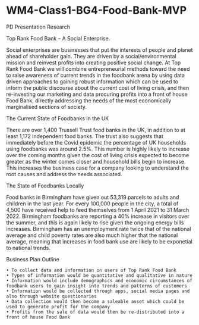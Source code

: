 # WM4-Class1-BG4-Food-Bank-MVP

PD Presentation Research

Top Rank Food Bank – A Social Enterprise. 

Social enterprises are businesses that put the interests of people and planet ahead of shareholder gain. They are driven by a social/environmental mission and reinvest profits into creating positive social change. At Top Rank Food Bank we will combine entrepreneurial methods toward the need to raise awareness of current trends in the foodbank arena by using data driven approaches to gaining robust information which can be used to inform the public discourse about the current cost of living crisis, and then re-investing our marketing and data procuring profits into a front of house Food Bank, directly addressing the needs of the most economically marginalised sections of society. 


The Current State of Foodbanks in the UK

There are over 1,400 Trussell Trust food banks in the UK, in addition to at least 1,172 independent food banks. The trust also suggests that immediately before the Covid epidemic the percentage of UK households using foodbanks was around 2.5%. This number is highly likely to increase over the coming months given the cost of living crisis expected to become greater as the winter comes closer and household bills begin to increase. This increases the business case for a company looking to understand the root causes and address the needs associated. 


The State of Foodbanks Locally

Food banks in Birmingham have given out 53,319 parcels to adults and children in the last year. For every 100,000 people in the city, a total of 4,500 have received help to feed themselves from 1 April 2021 to 31 March 2022.
Birmingham foodbanks are reporting a 40% increase in visitors over the summer, and this is again likely to rise given the ongoing energy bills increases. Birmingham has an unemployment rate twice that of the national average and child poverty rates are also much higher that the national average, meaning that increases in food bank use are likely to be exponetial to national trends.  


Business Plan Outline

    • To collect data and information on users of Top Rank Food Bank
    • Types of information would be quantitative and qualitative in nature
    • Information would include demographics and economic circumstances of foodbank users to gain insight into trends and patterns of customers
    • Information would be collected through apps, social media pages and also through website questionaries
    • Data collection would then become a saleable asset which could be used to generate profit for the company
    • Profits from the sale of data would then be re-distributed into a front of house Food Bank
  
      
